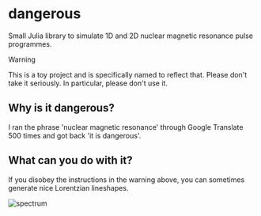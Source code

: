 # dangerous

Small Julia library to simulate 1D and 2D nuclear magnetic resonance pulse programmes.


> [!WARNING]
> This is a toy project and is specifically named to reflect that.
> Please don't take it seriously.
> In particular, please don't use it.

## Why is it dangerous?

I ran the phrase 'nuclear magnetic resonance' through Google Translate 500 times and got back 'it is dangerous'.


## What can you do with it?

If you disobey the instructions in the warning above, you can sometimes generate nice Lorentzian lineshapes.

![spectrum](https://github.com/penelopeysm/Dangerous/assets/122629585/9a589d27-ceb6-47ae-b3b7-96ec1f69a0aa)
